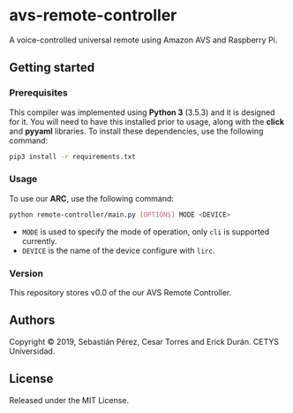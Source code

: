 # avs-remote-controller
A voice-controlled universal remote using Amazon AVS and Raspberry Pi.

## Getting started
### Prerequisites
This compiler was implemented using __Python 3__ (3.5.3) and it is designed for it. You will need to have this installed prior to usage, along with the __click__ and __pyyaml__ libraries. To install these dependencies, use the following command:


```bash
pip3 install -r requirements.txt
```

### Usage
To use our __ARC__, use the following command:

```bash
python remote-controller/main.py [OPTIONS] MODE <DEVICE>
``` 

- `MODE` is used to specify the mode of operation, only `cli` is supported currently.
- `DEVICE` is the name of the device configure with `lirc`.

### Version
This repository stores v0.0 of the our AVS Remote Controller.

## Authors
Copyright © 2019, Sebastián Pérez, Cesar Torres and Erick Durán. CETYS Universidad.

## License
Released under the MIT License.